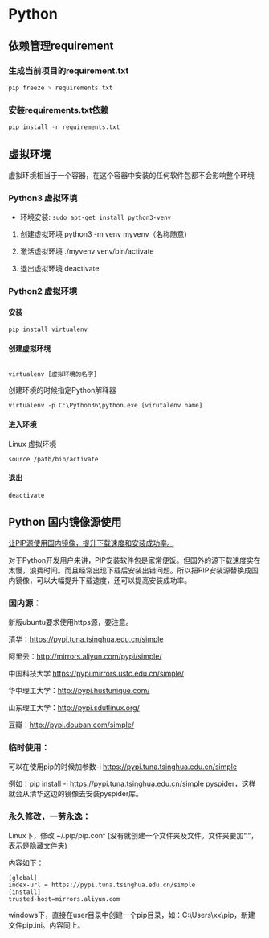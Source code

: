 # Python

## 依赖管理requirement 

### 生成当前项目的requirement.txt

```python
pip freeze > requirements.txt
```

### 安装requirements.txt依赖

```python
pip install -r requirements.txt
```



## 虚拟环境

虚拟环境相当于一个容器，在这个容器中安装的任何软件包都不会影响整个环境

### Python3 虚拟环境

* 环境安装: `sudo apt-get install python3-venv`

1. 创建虚拟环境 python3 -m venv myvenv（名称随意）

2. 激活虚拟环境 ./myvenv venv/bin/activate

3. 退出虚拟环境 deactivate

### Python2 虚拟环境

#### 安装

```shell
pip install virtualenv
```

#### 创建虚拟环境

```shell

virtualenv [虚拟环境的名字]
```

创建环境的时候指定Python解释器

```shell
virtualenv -p C:\Python36\python.exe [virutalenv name]
```

#### 进入环境

Linux 虚拟环境

```shell
source /path/bin/activate
```

#### 退出

```
deactivate
```



## Python 国内镜像源使用

[让PIP源使用国内镜像，提升下载速度和安装成功率。](https://www.cnblogs.com/microman/p/6107879.html)

对于Python开发用户来讲，PIP安装软件包是家常便饭。但国外的源下载速度实在太慢，浪费时间。而且经常出现下载后安装出错问题。所以把PIP安装源替换成国内镜像，可以大幅提升下载速度，还可以提高安装成功率。

### 国内源：

新版ubuntu要求使用https源，要注意。

清华：https://pypi.tuna.tsinghua.edu.cn/simple

阿里云：http://mirrors.aliyun.com/pypi/simple/

中国科技大学 https://pypi.mirrors.ustc.edu.cn/simple/

华中理工大学：http://pypi.hustunique.com/

山东理工大学：http://pypi.sdutlinux.org/ 

豆瓣：http://pypi.douban.com/simple/

### 临时使用：

可以在使用pip的时候加参数-i https://pypi.tuna.tsinghua.edu.cn/simple

例如：pip install -i https://pypi.tuna.tsinghua.edu.cn/simple pyspider，这样就会从清华这边的镜像去安装pyspider库。


### 永久修改，一劳永逸：

Linux下，修改 ~/.pip/pip.conf (没有就创建一个文件夹及文件。文件夹要加“.”，表示是隐藏文件夹)

内容如下：

```
[global]
index-url = https://pypi.tuna.tsinghua.edu.cn/simple
[install]
trusted-host=mirrors.aliyun.com
```

windows下，直接在user目录中创建一个pip目录，如：C:\Users\xx\pip，新建文件pip.ini。内容同上。

